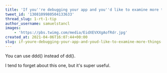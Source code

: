 ```yaml
---
title: 'If you''re debugging your app and you''d like to examine more things - e.g. the stack trace, executed queries, app context, '
tweet_id: '1308109980504133633'
thread_slug: 1-rt-1-tip
author_username: samuelstancl
images:
    - 'https://pbs.twimg.com/media/EidXEVXXgAofRdr.jpg'
created_at: 2021-04-06T16:07:44+00:00
slug: if-youre-debugging-your-app-and-youd-like-to-examine-more-things-eg-the-stack-trace-executed-queries-app-context
---
```


You can use ddd() instead of dd().

I tend to forget about this one, but it's super useful.